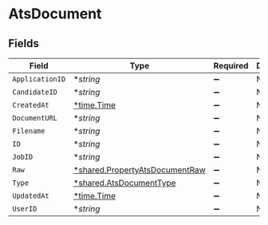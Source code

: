 # AtsDocument


## Fields

| Field                                                                           | Type                                                                            | Required                                                                        | Description                                                                     |
| ------------------------------------------------------------------------------- | ------------------------------------------------------------------------------- | ------------------------------------------------------------------------------- | ------------------------------------------------------------------------------- |
| `ApplicationID`                                                                 | **string*                                                                       | :heavy_minus_sign:                                                              | N/A                                                                             |
| `CandidateID`                                                                   | **string*                                                                       | :heavy_minus_sign:                                                              | N/A                                                                             |
| `CreatedAt`                                                                     | [*time.Time](https://pkg.go.dev/time#Time)                                      | :heavy_minus_sign:                                                              | N/A                                                                             |
| `DocumentURL`                                                                   | **string*                                                                       | :heavy_minus_sign:                                                              | N/A                                                                             |
| `Filename`                                                                      | **string*                                                                       | :heavy_minus_sign:                                                              | N/A                                                                             |
| `ID`                                                                            | **string*                                                                       | :heavy_minus_sign:                                                              | N/A                                                                             |
| `JobID`                                                                         | **string*                                                                       | :heavy_minus_sign:                                                              | N/A                                                                             |
| `Raw`                                                                           | [*shared.PropertyAtsDocumentRaw](../../models/shared/propertyatsdocumentraw.md) | :heavy_minus_sign:                                                              | N/A                                                                             |
| `Type`                                                                          | [*shared.AtsDocumentType](../../models/shared/atsdocumenttype.md)               | :heavy_minus_sign:                                                              | N/A                                                                             |
| `UpdatedAt`                                                                     | [*time.Time](https://pkg.go.dev/time#Time)                                      | :heavy_minus_sign:                                                              | N/A                                                                             |
| `UserID`                                                                        | **string*                                                                       | :heavy_minus_sign:                                                              | N/A                                                                             |